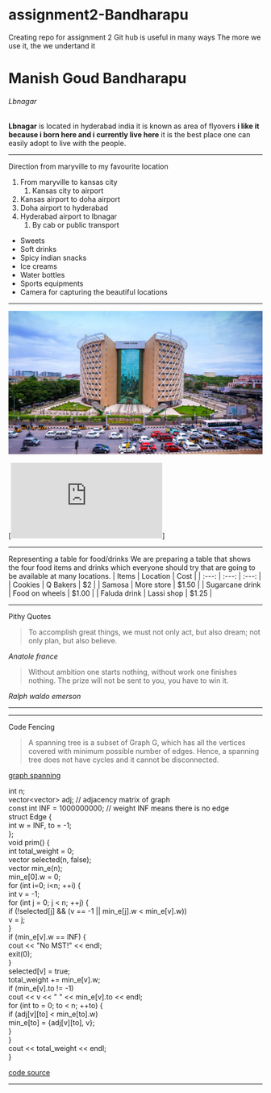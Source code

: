 # assignment2-Bandharapu
Creating repo for assignment 2
Git hub is useful in many ways
The more we use it, the we undertand it
# Manish Goud Bandharapu
###### Lbnagar 
**Lbnagar** is located in hyderabad india it is known as area of flyovers **i like it because i born here and i currently live here**  it is the best place one can easily adopt to live with the people. 

*** 

Direction from maryville to my favourite location
1. From maryville to kansas city
    1. Kansas city to airport
1. Kansas airport to doha airport
1. Doha airport to hyderabad 
1. Hyderabad airport to lbnagar
    1. By cab or public transport

* Sweets
* Soft drinks
* Spicy indian snacks 
* Ice creams 
* Water bottles
* Sports equipments
* Camera for capturing the beautiful locations

***

![Adding an image for the repo](Image.jpg)

[![Link AboutMe](https://github.com/919610362/assignment2-Bandharapu/blob/cdfdbc6b3713881364366265c64620940510275a/AboutMe.md)]

***

Representing a table for food/drinks
We are preparing a table that shows the four food items and drinks which everyone should try that are going to be available at many locations.
| Items | Location | Cost |
| :---: | :---: | :---: |
| Cookies | Q Bakers | $2 |
| Samosa | More store | $1.50 |
| Sugarcane drink | Food on wheels | $1.00 |
| Faluda drink | Lassi shop | $1.25 |

***

Pithy Quotes
> To accomplish great things, we must not only act, but also dream; not only plan, but also believe.

*Anatole france*

> Without ambition one starts nothing, without work one finishes nothing. The prize will not be sent to you, you have to win it.

*Ralph waldo emerson*

***

***

Code Fencing

> A spanning tree is a subset of Graph G, which has all the vertices covered with minimum possible number of edges. Hence, a spanning tree does not have cycles and it cannot be disconnected.

[graph spanning](https://www.tutorialspoint.com/data_structures_algorithms/spanning_tree.htm)

  int n;  
  vector<vector<int>> adj; // adjacency matrix of graph  
  const int INF = 1000000000; // weight INF means there is no edge  
  struct Edge {  
  int w = INF, to = -1;  
  };  
  void prim() {  
  int total_weight = 0;  
  vector<bool> selected(n, false);  
  vector<Edge> min_e(n);  
  min_e[0].w = 0;  
  for (int i=0; i<n; ++i) {  
  int v = -1;  
  for (int j = 0; j < n; ++j) {  
  if (!selected[j] && (v == -1 || min_e[j].w < min_e[v].w))  
  v = j;  
  }  
  if (min_e[v].w == INF) {  
  cout << "No MST!" << endl;  
  exit(0);  
  }  
  selected[v] = true;  
  total_weight += min_e[v].w;  
  if (min_e[v].to != -1)  
  cout << v << " " << min_e[v].to << endl;  
  for (int to = 0; to < n; ++to) {  
  if (adj[v][to] < min_e[to].w)  
  min_e[to] = {adj[v][to], v};  
  }  
  }  
  cout << total_weight << endl;  
  }  

  [code source](https://cp-algorithms.com/graph/mst_prim.html)

  ***
